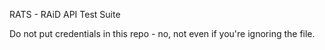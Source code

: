 
RATS - RAiD API Test Suite

Do not put credentials in this repo - no, not even if you're ignoring the file.

